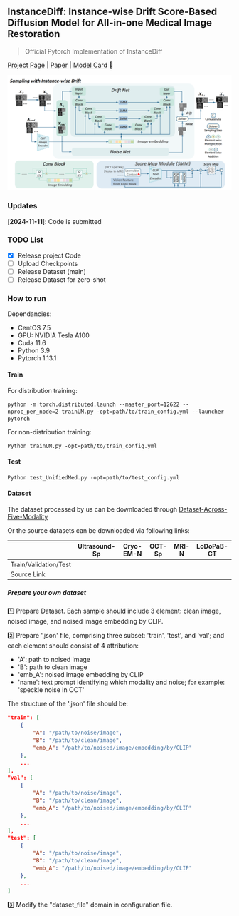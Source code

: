 ## InstanceDiff: Instance-wise Drift Score-Based Diffusion Model for All-in-one Medical Image Restoration

> Official Pytorch Implementation of InstanceDiff

[Project Page](https://github.com/zyc-123/InstanceDiff) | [Paper](https://services.arxiv.org/html/submission/5991491/view) | [Model Card]() 🤗

![Overall Architecture](figures/LDD_Overall2.png)

### Updates

[**2024-11-11**]: Code is submitted

### TODO List

- [X] Release project Code
- [ ] Upload Checkpoints
- [ ] Release Dataset (main)
- [ ] Release Dataset for zero-shot

### How to run

Dependancies:

- CentOS 7.5
- GPU: NVIDIA Tesla A100
- Cuda 11.6
- Python 3.9
- Pytorch 1.13.1

#### Train

For distribution training:

```
python -m torch.distributed.launch --master_port=12622 --nproc_per_node=2 trainUM.py -opt=path/to/train_config.yml --launcher pytorch
```

For non-distribution training:

```
Python trainUM.py -opt=path/to/train_config.yml
```

#### Test

```
Python test_UnifiedMed.py -opt=path/to/test_config.yml
```

#### Dataset

The dataset processed by us can be downloaded through [Dataset-Across-Five-Modality](https://pan.baidu.com/s/1WCdiTYf_yNrFaV6YbWFWGg?pwd=f9lc)

Or the source datasets can be downloaded via following links:

|                       | Ultrasound-Sp | Cryo-EM-N | OCT-Sp | MRI-N | LoDoPaB-CT |
| --------------------- | ------------- | --------- | ------ | ----- | ---------- |
| Train/Validation/Test |               |           |        |       |            |
| Source Link           |               |           |        |       |            |

##### Prepare your own dataset

1️⃣ Prepare Dataset. Each sample should include 3 element: clean image, noised image, and noised image embedding by CLIP.

2️⃣ Prepare '.json' file, comprising three subset: 'train', 'test', and 'val'; and each element should consist of 4 attribution:

- 'A': path to noised image
- 'B': path to clean image
- 'emb_A': noised image embedding by CLIP
- 'name': text prompt identifying which modality and noise; for example: 'speckle noise in OCT'

The structure of the '.json' file should be:

```json
"train": [
	{
		"A": "/path/to/noise/image",
		"B": "/path/to/clean/image",
		"emb_A": "/path/to/noised/image/embedding/by/CLIP"
	},
	...
],
"val": [
	{
		"A": "/path/to/noise/image",
		"B": "/path/to/clean/image",
		"emb_A": "/path/to/noised/image/embedding/by/CLIP"
	},
	...
],
"test": [
	{
		"A": "/path/to/noise/image",
		"B": "/path/to/clean/image",
		"emb_A": "/path/to/noised/image/embedding/by/CLIP"
	},
	...
]
```

3️⃣ Modify the "dataset_file" domain in configuration file.
